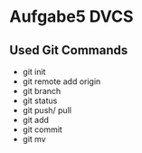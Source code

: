 # Aufgabe5 DVCS

## Used Git Commands

* git init
* git remote add origin
* git branch
* git status
* git push/ pull
* git add
* git commit
* git mv

